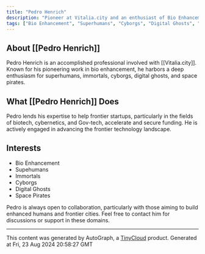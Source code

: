 ```yaml
---
title: "Pedro Henrich"
description: "Pioneer at Vitalia.city and an enthusiast of Bio Enhancement, working to help Frontier Startups accelerate and get funded."
tags: ["Bio Enhancement", "Superhumans", "Cyborgs", "Digital Ghosts", "Space Pirates", "Frontier Startups", "Biotech", "Cybernetics", "Gov-tech"]
---
```


## About [[Pedro Henrich]]

Pedro Henrich is an accomplished professional involved with [[Vitalia.city]]. Known for his pioneering work in bio enhancement, he harbors a deep enthusiasm for superhumans, immortals, cyborgs, digital ghosts, and space pirates.

## What [[Pedro Henrich]] Does

Pedro lends his expertise to help frontier startups, particularly in the fields of biotech, cybernetics, and Gov-tech, accelerate and secure funding. He is actively engaged in advancing the frontier technology landscape.

## Interests

- Bio Enhancement
- Supehumans
- Immortals
- Cyborgs
- Digital Ghosts
- Space Pirates

Pedro is always open to collaboration, particularly with those aiming to build enhanced humans and frontier cities. Feel free to contact him for discussions or support in these domains.

---
This content was generated by AutoGraph, a [TinyCloud](https://tinycloud.xyz/) product.
Generated at Fri, 23 Aug 2024 20:58:27 GMT